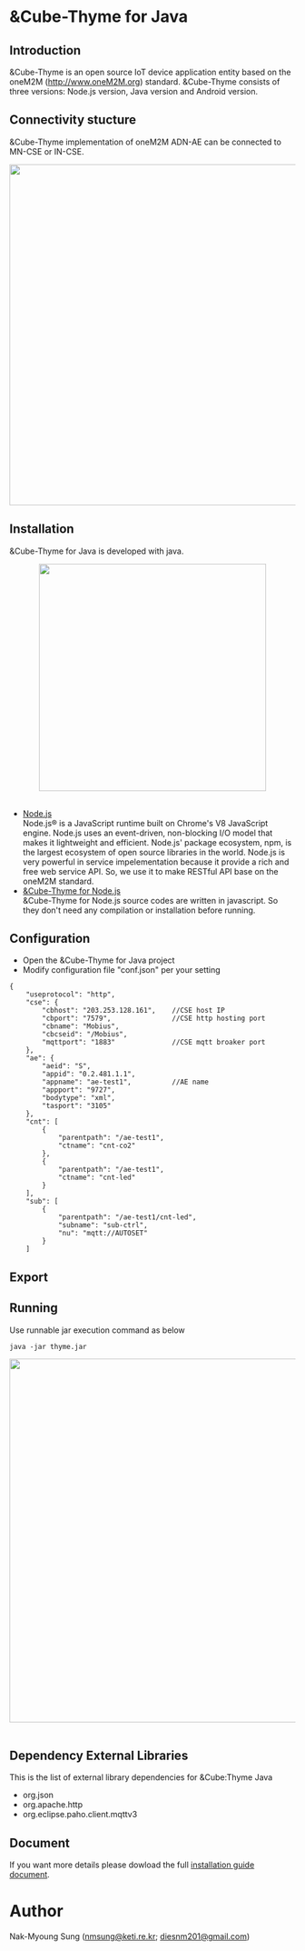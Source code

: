 # &Cube-Thyme for Java
## Introduction
&Cube-Thyme is an open source IoT device application entity based on the oneM2M (http://www.oneM2M.org) standard. &Cube-Thyme consists of three versions: Node.js version, Java version and Android version.

## Connectivity stucture
&Cube-Thyme implementation of oneM2M ADN-AE can be connected to MN-CSE or IN-CSE.
<div align="center">
<img src="https://user-images.githubusercontent.com/29790334/28315421-497cf0b4-6bf9-11e7-9e67-61e4c351c035.png" width="600"/>
</div>

## Installation
&Cube-Thyme for Java is developed with java.
<div align="center">
<img src="https://user-images.githubusercontent.com/29790334/28315422-497d1300-6bf9-11e7-92c7-a0f82d8b4a29.png" width="400"/>
</div><br/>

- [Node.js](https://nodejs.org/en/)<br/>
Node.js® is a JavaScript runtime built on Chrome's V8 JavaScript engine. Node.js uses an event-driven, non-blocking I/O model that makes it lightweight and efficient. Node.js' package ecosystem, npm, is the largest ecosystem of open source libraries in the world. Node.js is very powerful in service impelementation because it provide a rich and free web service API. So, we use it to make RESTful API base on the oneM2M standard.
- [&Cube-Thyme for Node.js](https://github.com/IoTKETI/nCube-Thyme-Nodejs/archive/master.zip)<br/>
&Cube-Thyme for Node.js source codes are written in javascript. So they don't need any compilation or installation before running.

## Configuration
- Open the &Cube-Thyme for Java project
- Modify configuration file "conf.json" per your setting
```
{
    "useprotocol": "http",
    "cse": {
        "cbhost": "203.253.128.161",    //CSE host IP
        "cbport": "7579",               //CSE http hosting port
        "cbname": "Mobius",
        "cbcseid": "/Mobius",
        "mqttport": "1883"              //CSE mqtt broaker port
    },
    "ae": {
        "aeid": "S",
        "appid": "0.2.481.1.1",
        "appname": "ae-test1",          //AE name
        "appport": "9727",
        "bodytype": "xml",
        "tasport": "3105"
    },
    "cnt": [
        {
            "parentpath": "/ae-test1",
            "ctname": "cnt-co2"
        },
        {
            "parentpath": "/ae-test1",
            "ctname": "cnt-led"
        }
    ],
    "sub": [
        {
            "parentpath": "/ae-test1/cnt-led",
            "subname": "sub-ctrl",
            "nu": "mqtt://AUTOSET"
        }
    ]

```
## Export

## Running
Use runnable jar execution command as below
```
java -jar thyme.jar
```

<div align="center">
<img src="https://user-images.githubusercontent.com/29790334/28315420-494a8138-6bf9-11e7-8947-9c0f78b67166.png" width="640"/>
</div><br/>

## Dependency External Libraries
This is the list of external library dependencies for &Cube:Thyme Java 
- org.json
- org.apache.http
- org.eclipse.paho.client.mqttv3

## Document
If you want more details please dowload the full [installation guide document](https://github.com/IoTKETI/nCube-Thyme-Nodejs/blob/master/doc/User_Guide_Thyme_Nodejs_v2.0.0_KR.docx).

# Author
Nak-Myoung Sung (nmsung@keti.re.kr; diesnm201@gmail.com)
